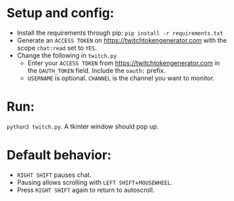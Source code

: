 # Setup and config:
- Install the requirements through pip: `pip install -r requirements.txt`
- Generate an `ACCESS TOKEN` on https://twitchtokengenerator.com with the scope `chat:read` set to `YES`.
- Change the following in `twitch.py`
  - Enter your `ACCESS TOKEN` from https://twitchtokengenerator.com in the `OAUTH_TOKEN` field. Include the `oauth:` prefix.
  - `USERNAME` is optional. `CHANNEL` is the channel you want to monitor.

# Run:
`python3 twitch.py`. A tkinter window should pop up.

# Default behavior:
- `RIGHT SHIFT` pauses chat.
- Pausing allows scrolling with `LEFT SHIFT`+`MOUSEWHEEL`.
- Press `RIGHT SHIFT` again to return to autoscroll.


